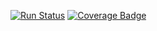 [![Run Status](https://apibeta.shippable.com/projects/575a33f4c77dae78a8fd32e3/badge?branch=master)]()
[![Coverage Badge](https://apibeta.shippable.com/projects/575a33f4c77dae78a8fd32e3/coverageBadge?branch=master)]()
